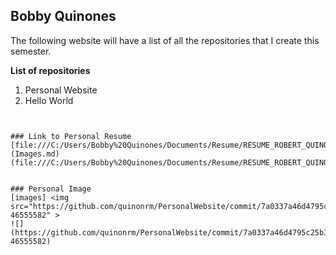 ## Bobby Quinones

 
The following website will have a list of all the repositories that I create this semester. 


**List of repositories** 


1. Personal Website
2. Hello World


```


### Link to Personal Resume
[file:///C:/Users/Bobby%20Quinones/Documents/Resume/RESUME_ROBERT_QUINONES_2021.pdf](Images.md)
(file:///C:/Users/Bobby%20Quinones/Documents/Resume/RESUME_ROBERT_QUINONES_2021.pdf)


### Personal Image
[images] <img src="https://github.com/quinonrm/PersonalWebsite/commit/7a0337a46d4795c25b3717ce9d0c1e5c04755e07#commitcomment-46555582" >
![](https://github.com/quinonrm/PersonalWebsite/commit/7a0337a46d4795c25b3717ce9d0c1e5c04755e07#commitcomment-46555582)
